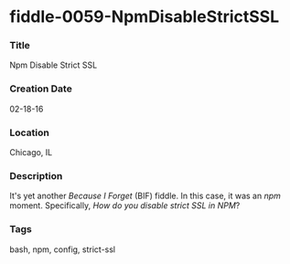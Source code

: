 fiddle-0059-NpmDisableStrictSSL
======

### Title

Npm Disable Strict SSL


### Creation Date

02-18-16


### Location

Chicago, IL


### Description

It's yet another _Because I Forget_ (BIF) fiddle.  In this case, it was an _npm_ moment. Specifically, _How do you
disable strict SSL in NPM_?


### Tags

bash, npm, config, strict-ssl
